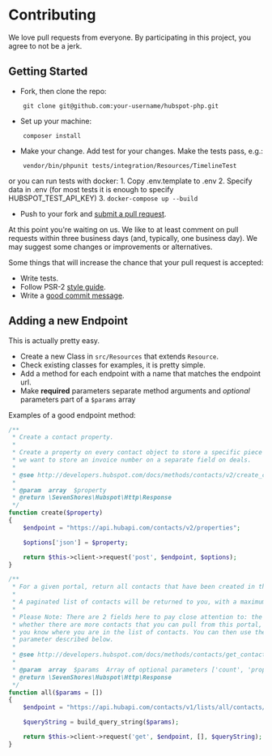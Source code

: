 # Contributing

We love pull requests from everyone. By participating in this project, you
agree to not be a jerk.

## Getting Started

- Fork, then clone the repo:
```
    git clone git@github.com:your-username/hubspot-php.git
```

- Set up your machine:
```
    composer install
```

- Make your change. Add test for your changes. Make the tests pass, e.g.:
```
    vendor/bin/phpunit tests/integration/Resources/TimelineTest
```
or you can run tests with docker:
    1. Copy .env.template to .env
    2. Specify data in .env (for most tests it is enough to specify HUBSPOT_TEST_API_KEY)
    3. `docker-compose up --build`


- Push to your fork and [submit a pull request][pr].

[pr]: https://github.com/ryanwinchester/hubspot-php/compare/

At this point you're waiting on us. We like to at least comment on pull requests
within three business days (and, typically, one business day). We may suggest
some changes or improvements or alternatives.

Some things that will increase the chance that your pull request is accepted:

* Write tests.
* Follow PSR-2 [style guide][style].
* Write a [good commit message][commit].

[style]: https://github.com/php-fig/fig-standards/blob/master/accepted/PSR-2-coding-style-guide.md
[commit]: http://tbaggery.com/2008/04/19/a-note-about-git-commit-messages.html

## Adding a new Endpoint

This is actually pretty easy.

- Create a new Class in `src/Resources` that extends `Resource`.
- Check existing classes for examples, it is pretty simple.
- Add a method for each endpoint with a name that matches the endpoint url.
- Make **required** parameters separate method arguments and *optional* parameters part of a `$params` array

Examples of a good endpoint method:

```php
/**
 * Create a contact property.
 *
 * Create a property on every contact object to store a specific piece of data. In the example below,
 * we want to store an invoice number on a separate field on deals.
 *
 * @see http://developers.hubspot.com/docs/methods/contacts/v2/create_contacts_property
 *
 * @param  array  $property
 * @return \SevenShores\Hubspot\Http\Response
 */
function create($property)
{
    $endpoint = "https://api.hubapi.com/contacts/v2/properties";

    $options['json'] = $property;

    return $this->client->request('post', $endpoint, $options);
}
```

```php
/**
 * For a given portal, return all contacts that have been created in the portal.
 *
 * A paginated list of contacts will be returned to you, with a maximum of 100 contacts per page.
 *
 * Please Note: There are 2 fields here to pay close attention to: the "has-more" field that will let you know
 * whether there are more contacts that you can pull from this portal, and the "vid-offset" field which will let
 * you know where you are in the list of contacts. You can then use the "vid-offset" field in the "vidOffset"
 * parameter described below.
 *
 * @see http://developers.hubspot.com/docs/methods/contacts/get_contacts
 *
 * @param  array  $params  Array of optional parameters ['count', 'property', 'vidOffset']
 * @return \SevenShores\Hubspot\Http\Response
 */
function all($params = [])
{
    $endpoint = "https://api.hubapi.com/contacts/v1/lists/all/contacts/all";

    $queryString = build_query_string($params);

    return $this->client->request('get', $endpoint, [], $queryString);
}
```
